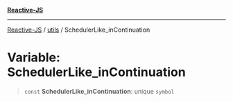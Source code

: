[**Reactive-JS**](../../README.md)

***

[Reactive-JS](../../README.md) / [utils](../README.md) / SchedulerLike\_inContinuation

# Variable: SchedulerLike\_inContinuation

> `const` **SchedulerLike\_inContinuation**: unique `symbol`
